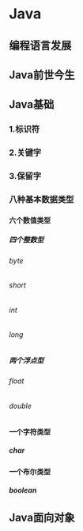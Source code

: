 # Java
## 编程语言发展
## Java前世今生
## Java基础
### 1.标识符
### 2.关键字
### 3.保留字
### 八种基本数据类型
#### 六个数值类型
##### 四个整数型
###### byte
###### short
###### int
###### long
##### 两个浮点型
###### float
###### double
#### 一个字符类型
##### char
#### 一个布尔类型
##### boolean
## Java面向对象